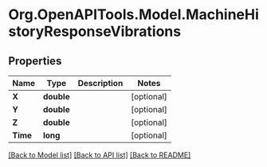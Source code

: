 # Org.OpenAPITools.Model.MachineHistoryResponseVibrations
## Properties

Name | Type | Description | Notes
------------ | ------------- | ------------- | -------------
**X** | **double** |  | [optional] 
**Y** | **double** |  | [optional] 
**Z** | **double** |  | [optional] 
**Time** | **long** |  | [optional] 

[[Back to Model list]](../README.md#documentation-for-models) [[Back to API list]](../README.md#documentation-for-api-endpoints) [[Back to README]](../README.md)


